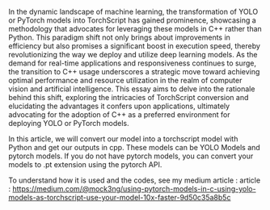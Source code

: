 In the dynamic landscape of machine learning, the transformation of YOLO or PyTorch models into TorchScript has gained prominence, showcasing a methodology that advocates for leveraging these models in C++ rather than Python. This paradigm shift not only brings about improvements in efficiency but also promises a significant boost in execution speed, thereby revolutionizing the way we deploy and utilize deep learning models. As the demand for real-time applications and responsiveness continues to surge, the transition to C++ usage underscores a strategic move toward achieving optimal performance and resource utilization in the realm of computer vision and artificial intelligence. This essay aims to delve into the rationale behind this shift, exploring the intricacies of TorchScript conversion and elucidating the advantages it confers upon applications, ultimately advocating for the adoption of C++ as a preferred environment for deploying YOLO or PyTorch models.

In this article, we will convert our model into a torchscript model with Python and get our outputs in cpp. These models can be YOLO Models and pytorch models. If you do not have pytorch models, you can convert your models to .pt extension using the pytorch API.

To understand how it is used and the codes, see my medium article :
article : https://medium.com/@mock3ng/using-pytorch-models-in-c-using-yolo-models-as-torchscript-use-your-model-10x-faster-9d50c35a8b5c
